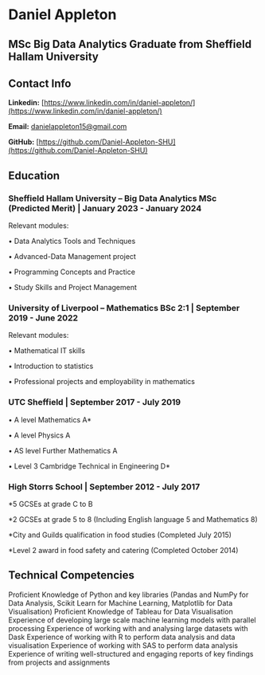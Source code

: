 # Daniel Appleton 

## MSc Big Data Analytics Graduate from Sheffield Hallam University

## Contact Info

**Linkedin:** [https://www.linkedin.com/in/daniel-appleton/](https://www.linkedin.com/in/daniel-appleton/) 

**Email:** [danielappleton15@gmail.com](mailto:danielappleton15@gmail.com)

**GitHub:** [https://github.com/Daniel-Appleton-SHU](https://github.com/Daniel-Appleton-SHU) 

## Education
### Sheffield Hallam University – Big Data Analytics MSc (Predicted Merit) | January 2023 - January 2024

Relevant modules:

• Data Analytics Tools and Techniques

• Advanced-Data Management project

• Programming Concepts and Practice

• Study Skills and Project Management

### University of Liverpool – Mathematics BSc 2:1 | September 2019 - June 2022 

Relevant modules:

• Mathematical IT skills

• Introduction to statistics

• Professional projects and employability in mathematics

### UTC Sheffield | September 2017 - July 2019

• A level Mathematics A*

• A level Physics A

• AS level Further Mathematics A

• Level 3 Cambridge Technical in Engineering D*

### High Storrs School | September 2012 - July 2017

*5 GCSEs at grade C to B

*2 GCSEs at grade 5 to 8 (Including English language 5 and Mathematics 8)

*City and Guilds qualification in food studies (Completed July 2015)

*Level 2 award in food safety and catering (Completed October 2014)

## Technical Competencies

Proficient Knowledge of Python and key libraries (Pandas and NumPy for Data Analysis, Scikit Learn for Machine Learning, Matplotlib for Data Visualisation)
Proficient Knowledge of Tableau for Data Visualisation
Experience of developing large scale machine learning models with parallel processing
Experience of working with and analysing large datasets with Dask
Experience of working with R to perform data analysis and data visualisation
Experience of working with SAS to perform data analysis
Experience of writing well-structured and engaging reports of key findings from projects and assignments

